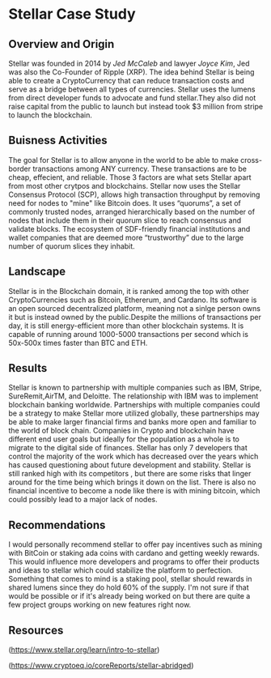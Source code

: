 # **Stellar Case Study**

## Overview and Origin

Stellar was founded in 2014 by *Jed McCaleb* and lawyer *Joyce Kim*, Jed was also the Co-Founder of Ripple (XRP). The idea behind Stellar is being able to create a CryptoCurrency that can reduce transaction costs and serve as a bridge between all types of currencies. Stellar uses the lumens from direct developer funds to advocate and fund stellar.They also did not raise capital from the public to launch but instead took $3 million from stripe to launch the blockchain.

## Buisness Activities

The goal for Stellar is to allow anyone in the world to be able to make cross-border transactions among ANY currency. These transactions are to be cheap, effecient, and reliable. Those 3 factors are what sets Stellar apart from most other crytpos and blockchains. Stellar now uses the Stellar Consensus Protocol (SCP), allows high transaction throughput by removing need for nodes to "mine" like Bitcoin does. It uses “quorums”, a set of commonly trusted nodes, arranged hierarchically based on the number of nodes that include them in their quorum slice to reach consensus and validate blocks. The ecosystem of SDF-friendly financial institutions and wallet companies that are deemed more “trustworthy” due to the large number of quorum slices they inhabit.  

## Landscape

Stellar is in the Blockchain domain, it is ranked among the top with other CryptoCurrencies such as Bitcoin, Ethererum, and Cardano. Its software is an open sourced decentralized platform, meaning not a sinlge person owns it but is instead owned by the public.Despite the millions of transactions per day, it is still energy-efficient more than other blockchain systems. It is capable of running around 1000-5000 transactions per second which is 50x-500x times faster than BTC and ETH.

## Results

Stellar is known to partnership with multiple companies such as IBM, Stripe, SureRemit,AirTM, and Deloitte. The relationship with IBM was to implement blockchain banking worldwide. Partnerships with multiple companies could be a strategy to make Stellar more utilized globally, these partnerships may be able to make larger financial firms and banks more open and familiar to the world of block chain. Companies in Crypto and blockchain have different end user goals but ideally for the population as a whole is to migrate to the digital side of finances. Stellar has only 7 developers that control the majority of the work which has decreased over the years which has caused questioning about future development and stability. Stellar is still ranked high with its competitors , but there are some risks that linger around for the time being which brings it down on the list. There is also no financial incentive to become a node like there is with mining bitcoin, which could possibly lead to a major lack of nodes.

## Recommendations

I would personally recommend stellar to offer pay incentives such as mining with BitCoin or staking ada coins with cardano and getting weekly rewards. This would influence more developers and programs to offer their products and ideas to stellar which could stabilize the platform to perfection. Something that comes to mind is a staking pool, stellar should rewards in shared lumens since they do hold 60% of the supply. I'm not sure if that would be possible or if it's already being worked on but there are quite a few project groups working on new features right now.

## Resources

(https://www.stellar.org/learn/intro-to-stellar)

(https://www.cryptoeq.io/coreReports/stellar-abridged)












